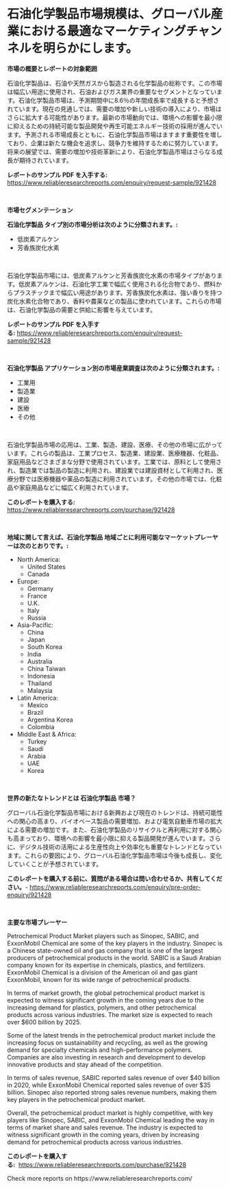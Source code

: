 <p><h1>石油化学製品市場規模は、グローバル産業における最適なマーケティングチャンネルを明らかにします。</h1></p><p><strong>市場の概要とレポートの対象範囲</strong></p>
<p><p>石油化学製品は、石油や天然ガスから製造される化学製品の総称です。この市場は幅広い用途に使用され、石油およびガス業界の重要なセグメントとなっています。石油化学製品市場は、予測期間中に8.6％の年間成長率で成長すると予想されています。現在の見通しでは、需要の増加や新しい技術の導入により、市場はさらに拡大する可能性があります。最新の市場動向では、環境への影響を最小限に抑えるための持続可能な製品開発や再生可能エネルギー技術の採用が進んでいます。予測される市場成長とともに、石油化学製品市場はますます重要性を増しており、企業は新たな機会を追求し、競争力を維持するために努力しています。将来の展望では、需要の増加や技術革新により、石油化学製品市場はさらなる成長が期待されています。</p></p>
<p><strong>レポートのサンプル PDF を入手する:</strong> <a href="https://www.reliableresearchreports.com/enquiry/request-sample/921428">https://www.reliableresearchreports.com/enquiry/request-sample/921428</a></p>
<p>&nbsp;</p>
<p><strong>市場セグメンテーション</strong></p>
<p><strong>石油化学製品 タイプ別の市場分析は次のように分類されます。:</strong></p>
<p><ul><li>低炭素アルケン</li><li>芳香族炭化水素</li></ul></p>
<p>&nbsp;</p>
<p><p>石油化学製品市場には、低炭素アルケンと芳香族炭化水素の市場タイプがあります。低炭素アルケンは、石油化学工業で幅広く使用される化合物であり、燃料からプラスチックまで幅広い用途があります。芳香族炭化水素は、強い香りを持つ炭化水素化合物であり、香料や農薬などの製品に使われています。これらの市場は、石油化学製品の需要と供給に影響を与えています。</p></p>
<p><strong>レポートのサンプル PDF を入手する:</strong>&nbsp;<a href="https://www.reliableresearchreports.com/enquiry/request-sample/921428">https://www.reliableresearchreports.com/enquiry/request-sample/921428</a></p>
<p>&nbsp;</p>
<p><strong> 石油化学製品 アプリケーション別の市場産業調査は次のように分類されます。:</strong></p>
<p><ul><li>工業用</li><li>製造業</li><li>建設</li><li>医療</li><li>その他</li></ul></p>
<p>&nbsp;</p>
<p><p>石油化学製品市場の応用は、工業、製造、建設、医療、その他の市場に広がっています。これらの製品は、工業プロセス、製造業、建設業、医療機器、化粧品、家庭用品などさまざまな分野で使用されています。工業では、原料として使用され、製造業では製品の製造に利用され、建設業では建設資材として利用され、医療分野では医療機器や薬品の製造に利用されています。その他の市場では、化粧品や家庭用品などに幅広く利用されています。</p></p>
<p><strong>このレポートを購入する:</strong>&nbsp; <a href="https://www.reliableresearchreports.com/purchase/921428">https://www.reliableresearchreports.com/purchase/921428</a></p>
<p>&nbsp;</p>
<p><strong>地域に関して言えば、石油化学製品 地域ごとに利用可能なマーケットプレーヤーは次のとおりです。:</strong></p>
<p><ul>
    <li>
        North America:
        <ul>
            <li>United States</li>
            <li>Canada</li>
        </ul>
    </li>
    <li>
        Europe:
        <ul>
            <li>Germany</li>
            <li>France</li>
            <li>U.K.</li>
            <li>Italy</li>
            <li>Russia</li>
        </ul>
    </li>
    <li>
        Asia-Pacific:
        <ul>
            <li>China</li>
            <li>Japan</li>
            <li>South Korea</li>
            <li>India</li>
            <li>Australia</li>
            <li>China Taiwan</li>
            <li>Indonesia</li>
            <li>Thailand</li>
            <li>Malaysia</li>
        </ul>
    </li>
    <li>
        Latin America:
        <ul>
            <li>Mexico</li>
            <li>Brazil</li>
            <li>Argentina Korea</li>
            <li>Colombia</li>
        </ul>
    </li>
    <li>
        Middle East & Africa:
        <ul>
            <li>Turkey</li>
            <li>Saudi</li>
            <li>Arabia</li>
            <li>UAE</li>
            <li>Korea</li>
        </ul>
    </li>
    </ul></p>
<p>&nbsp;</p>
<p><strong>世界の新たなトレンドとは 石油化学製品 市場？</strong></p>
<p><p>グローバル石油化学製品市場における新興および現在のトレンドは、持続可能性への関心の高まり、バイオベース製品の需要増加、および電気自動車市場の拡大による需要の増加です。また、石油化学製品のリサイクルと再利用に対する関心も高まっており、環境への影響を最小限に抑える製品開発が進んでいます。さらに、デジタル技術の活用による生産性向上や効率化も重要なトレンドとなっています。これらの要因により、グローバル石油化学製品市場は今後も成長し、変化していくことが予想されています。</p></p>
<p><strong>このレポートを購入する前に、質問がある場合は問い合わせるか、共有してください。</strong>- <a href="https://www.reliableresearchreports.com/enquiry/pre-order-enquiry/921428">https://www.reliableresearchreports.com/enquiry/pre-order-enquiry/921428</a></p>
<p>&nbsp;</p>
<p><strong>主要な市場プレーヤー</strong></p>
<p><p>Petrochemical Product Market players such as Sinopec, SABIC, and ExxonMobil Chemical are some of the key players in the industry. Sinopec is a Chinese state-owned oil and gas company that is one of the largest producers of petrochemical products in the world. SABIC is a Saudi Arabian company known for its expertise in chemicals, plastics, and fertilizers. ExxonMobil Chemical is a division of the American oil and gas giant ExxonMobil, known for its wide range of petrochemical products.</p><p>In terms of market growth, the global petrochemical product market is expected to witness significant growth in the coming years due to the increasing demand for plastics, polymers, and other petrochemical products across various industries. The market size is expected to reach over $600 billion by 2025.</p><p>Some of the latest trends in the petrochemical product market include the increasing focus on sustainability and recycling, as well as the growing demand for specialty chemicals and high-performance polymers. Companies are also investing in research and development to develop innovative products and stay ahead of the competition.</p><p>In terms of sales revenue, SABIC reported sales revenue of over $40 billion in 2020, while ExxonMobil Chemical reported sales revenue of over $35 billion. Sinopec also reported strong sales revenue numbers, making them key players in the petrochemical product market.</p><p>Overall, the petrochemical product market is highly competitive, with key players like Sinopec, SABIC, and ExxonMobil Chemical leading the way in terms of market share and sales revenue. The industry is expected to witness significant growth in the coming years, driven by increasing demand for petrochemical products across various industries.</p></p>
<p><strong>このレポートを購入する:</strong>&nbsp;&nbsp;<a href="https://www.reliableresearchreports.com/purchase/921428">https://www.reliableresearchreports.com/purchase/921428</a></p>
<p>Check more reports on https://www.reliableresearchreports.com/</p>